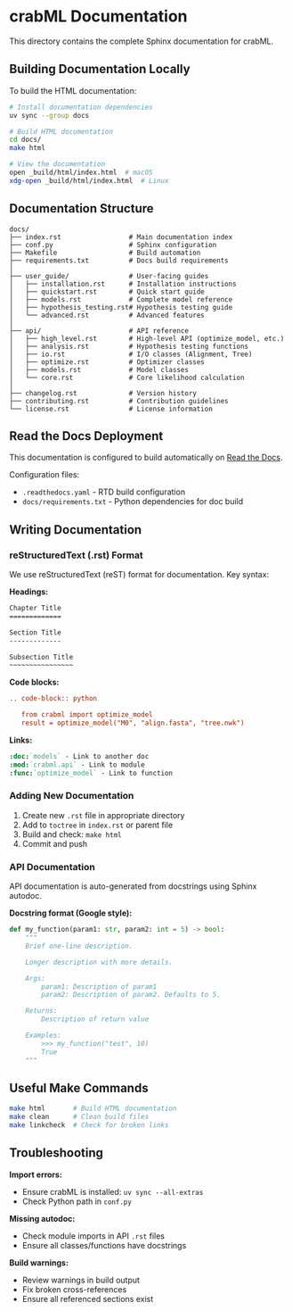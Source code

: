 # crabML Documentation

This directory contains the complete Sphinx documentation for crabML.

## Building Documentation Locally

To build the HTML documentation:

```bash
# Install documentation dependencies
uv sync --group docs

# Build HTML documentation
cd docs/
make html

# View the documentation
open _build/html/index.html  # macOS
xdg-open _build/html/index.html  # Linux
```

## Documentation Structure

```
docs/
├── index.rst                 # Main documentation index
├── conf.py                   # Sphinx configuration
├── Makefile                  # Build automation
├── requirements.txt          # Docs build requirements
│
├── user_guide/               # User-facing guides
│   ├── installation.rst      # Installation instructions
│   ├── quickstart.rst        # Quick start guide
│   ├── models.rst            # Complete model reference
│   ├── hypothesis_testing.rst# Hypothesis testing guide
│   └── advanced.rst          # Advanced features
│
├── api/                      # API reference
│   ├── high_level.rst        # High-level API (optimize_model, etc.)
│   ├── analysis.rst          # Hypothesis testing functions
│   ├── io.rst                # I/O classes (Alignment, Tree)
│   ├── optimize.rst          # Optimizer classes
│   ├── models.rst            # Model classes
│   └── core.rst              # Core likelihood calculation
│
├── changelog.rst             # Version history
├── contributing.rst          # Contribution guidelines
└── license.rst               # License information
```

## Read the Docs Deployment

This documentation is configured to build automatically on [Read the Docs](https://readthedocs.org/).

Configuration files:
- `.readthedocs.yaml` - RTD build configuration
- `docs/requirements.txt` - Python dependencies for doc build

## Writing Documentation

### reStructuredText (.rst) Format

We use reStructuredText (reST) format for documentation. Key syntax:

**Headings:**
```rst
Chapter Title
=============

Section Title
-------------

Subsection Title
~~~~~~~~~~~~~~~~
```

**Code blocks:**
```rst
.. code-block:: python

   from crabml import optimize_model
   result = optimize_model("M0", "align.fasta", "tree.nwk")
```

**Links:**
```rst
:doc:`models` - Link to another doc
:mod:`crabml.api` - Link to module
:func:`optimize_model` - Link to function
```

### Adding New Documentation

1. Create new `.rst` file in appropriate directory
2. Add to `toctree` in `index.rst` or parent file
3. Build and check: `make html`
4. Commit and push

### API Documentation

API documentation is auto-generated from docstrings using Sphinx autodoc.

**Docstring format (Google style):**
```python
def my_function(param1: str, param2: int = 5) -> bool:
    """
    Brief one-line description.

    Longer description with more details.

    Args:
        param1: Description of param1
        param2: Description of param2. Defaults to 5.

    Returns:
        Description of return value

    Examples:
        >>> my_function("test", 10)
        True
    """
```

## Useful Make Commands

```bash
make html       # Build HTML documentation
make clean      # Clean build files
make linkcheck  # Check for broken links
```

## Troubleshooting

**Import errors:**
- Ensure crabML is installed: `uv sync --all-extras`
- Check Python path in `conf.py`

**Missing autodoc:**
- Check module imports in API `.rst` files
- Ensure all classes/functions have docstrings

**Build warnings:**
- Review warnings in build output
- Fix broken cross-references
- Ensure all referenced sections exist
